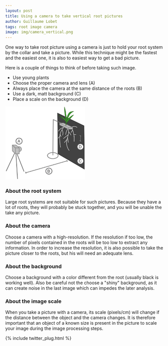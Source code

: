 ```yaml
---
layout: post
title: Using a camera to take vertical root pictures
author: Guillaume Lobet
tags: root image camera
image: img/camera_vertical.png
---
```



One way to take root picture using a camera is just to hold your root system by the collar and take a picture. While this technique might be the fastest and the easiest one, it is also to easiest way to get a bad picture. 
  

Here is a couple of things to think of before taking such image.


- Use young plants
- Choose the proper camera and lens (A)
- Always place the camera at the same distance of the roots (B)
- Use a dark, matt background (C)
- Place a scale on the background (D)


<img src="/img/camera_vertical.png" alt="vertical camera" width="50%">

<h3>About the root system</h3>

Large root systems are not suitable for such pictures. Because they have a lot of roots, they will probably be stuck together, and you will be unable the take any picture. 

<h3>About the camera</h3>

Choose a camera with a high-resolution. If the resolution if too low, the number of pixels contained in the roots will be too low to extract any information. In order to increase the resolution, it is also possible to take the picture closer to the roots, but his will need an adequate lens.

<h3>About the background</h3>

Choose a background with a color different from the root (usually black is working well). Also be careful not the choose a "shiny" background, as it can create noise in the last image which can impedes the later analysis.

<h3>About the image scale</h3>

When you take a picture with a camera, its scale (pixels/cm) will change if the distance between the object and the camera changes. It is therefore important that an object of a known size is present in the picture to scale your image during the image processing steps. &nbsp;

{% include twitter_plug.html %}
